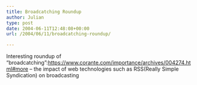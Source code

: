 ```yaml
---
title: Broadcatching Roundup
author: Julian
type: post
date: 2004-06-11T12:48:08+00:00
url: /2004/06/11/broadcatching-roundup/

---
```

Interesting roundup of &#8220;broadcatching&#8221;:https://www.corante.com/importance/archives/004274.html#more &#8211; the impact of web technologies such as RSS(Really Simple Syndication) on broadcasting